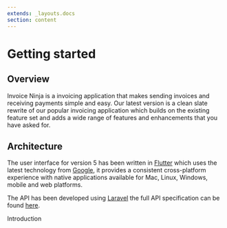 ```yaml
---
extends: _layouts.docs 
section: content
---
```


# Getting started

## Overview

Invoice Ninja is a invoicing application that makes sending invoices and receiving payments simple and easy. Our latest
version is a clean slate rewrite of our popular invoicing application which builds on the existing feature set and adds
a wide range of features and enhancements that you have asked for.

## Architecture

The user interface for version 5 has been written in [Flutter](https://flutter.dev) which uses the latest technology
from [Google](https://google.com), it provides a consistent cross-platform experience with native applications available
for Mac, Linux, Windows, mobile and web platforms.

The API has been developed using [Laravel](https://laravel.com) the full API specification can be found [here](https://app.swaggerhub.com/apis/invoiceninja/invoiceninja).

<x-next url=/docs/introduction>Introduction</x-next>
